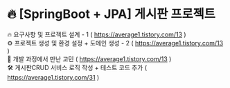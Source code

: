 # 🔥 [SpringBoot + JPA] 게시판 프로젝트


🔥 요구사항 및 프로젝트 설계 - 1 ( https://average1.tistory.com/13 )<br> 
⚙ 프로젝트 생성 및 환경 설정 + 도메인 생성 - 2 ( https://average1.tistory.com/13 )<br> 
🤔 개발 과정에서 만난 고민 ( https://average1.tistory.com/13 )<br> 
🛠 게시판CRUD 서비스 로직 작성 + 테스트 코드 추가 ( https://average1.tistory.com/31 )<br>
